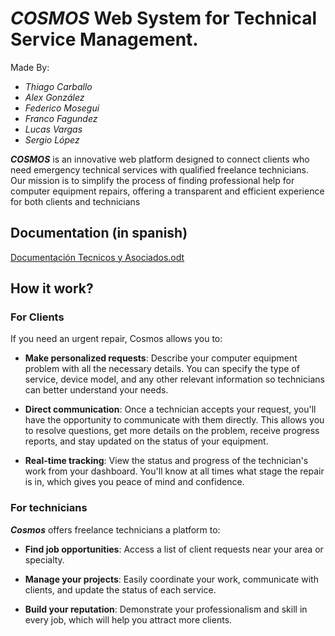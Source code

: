 # _COSMOS_ Web System for Technical Service Management.
Made By: 
* _Thiago Carballo_
* _Alex González_ 
* _Federico Mosegui_ 
* _Franco Fagundez_
* _Lucas Vargas_
* _Sergio López_

_**COSMOS**_ is an innovative web platform designed to connect clients who need emergency technical services with qualified freelance technicians. Our mission is to simplify the process of finding professional help for computer equipment repairs, offering a transparent and efficient experience for both clients and technicians

## Documentation (in spanish)
[Documentación Tecnicos y Asociados.odt](https://github.com/user-attachments/files/22164176/Documentacion.Tecnicos.y.Asociados.odt)

## How it work?

### For Clients

If you need an urgent repair, Cosmos allows you to:

* **Make personalized requests**: Describe your computer equipment problem with all the necessary details. You can specify the type of service, device model, and any other relevant information so technicians can better understand your needs.

* **Direct communication**: Once a technician accepts your request, you'll have the opportunity to communicate with them directly. This allows you to resolve questions, get more details on the problem, receive progress reports, and stay updated on the status of your equipment.

* **Real-time tracking**: View the status and progress of the technician's work from your dashboard. You'll know at all times what stage the repair is in, which gives you peace of mind and confidence.

### For technicians

_**Cosmos**_ offers freelance technicians a platform to:

* **Find job opportunities**: Access a list of client requests near your area or specialty.

* **Manage your projects**: Easily coordinate your work, communicate with clients, and update the status of each service.

* **Build your reputation**: Demonstrate your professionalism and skill in every job, which will help you attract more clients.